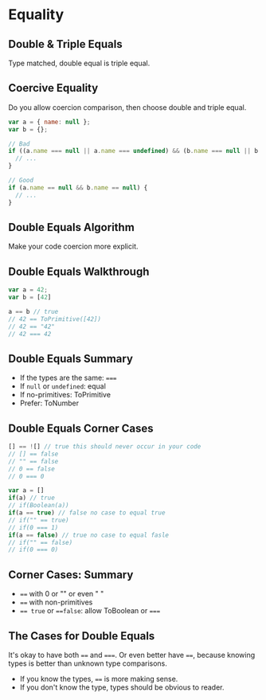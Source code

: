 # Equality

## Double & Triple Equals

Type matched, double equal is triple equal.

## Coercive Equality

Do you allow coercion comparison, then choose double and triple equal.

```javascript
var a = { name: null };
var b = {};

// Bad
if ((a.name === null || a.name === undefined) && (b.name === null || b.name === undefined)) {
  // ...
}

// Good
if (a.name == null && b.name == null) {
  // ...
}
```

## Double Equals Algorithm

Make your code coercion more explicit.

## Double Equals Walkthrough

```javascript
var a = 42;
var b = [42]

a == b // true
// 42 == ToPrimitive([42])
// 42 == "42"
// 42 === 42
```

## Double Equals Summary

- If the types are the same: `===`
- If `null` or `undefined`: equal
- If no-primitives: ToPrimitive
- Prefer: ToNumber

## Double Equals Corner Cases

```javascript
[] == ![] // true this should never occur in your code
// [] == false
// "" == false
// 0 == false
// 0 === 0

var a = []
if(a) // true
// if(Boolean(a))
if(a == true) // false no case to equal true
// if("" == true)
// if(0 === 1)
if(a == false) // true no case to equal fasle
// if("" == false)
// if(0 === 0)
```

## Corner Cases: Summary

- `==` with 0 or "" or even " "
- `==` with non-primitives
- `== true` or `==false`: allow ToBoolean or `===`

## The Cases for Double Equals

It's okay to have both `==` and `===`. Or even better have `==`, because knowing types is better than unknown type comparisons.

- If you know the types, `==` is more making sense.
- If you don't know the type, types should be obvious to reader.

